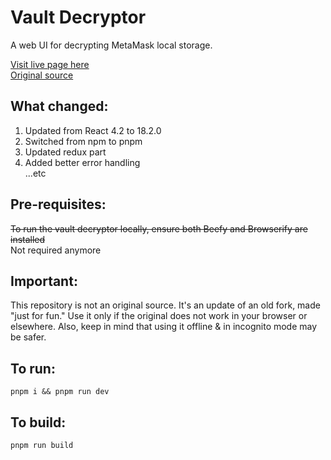 # Vault Decryptor

A web UI for decrypting MetaMask local storage.

[Visit live page here](https://gerwld.github.io/MetaMask-vault-decryptor/)<br>
[Original source](https://github.com/MetaMask/vault-decryptor)
 
## What changed:

1. Updated from React 4.2 to 18.2.0
2. Switched from npm to pnpm
3. Updated redux part 
4. Added better error handling<br>
   ...etc

## Pre-requisites:

~~To run the vault decryptor locally, ensure both Beefy and Browserify are installed~~<br>
Not required anymore

## Important:

This repository is not an original source. It's an update of an old fork, made "just for fun." Use it only if the original does not work in your browser or elsewhere. Also, keep in mind that using it offline & in incognito mode may be safer.

## To run:

`pnpm i && pnpm run dev`

## To build:

`pnpm run build`
